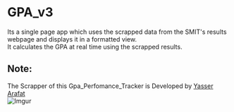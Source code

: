# GPA_v3
Its a single page app which uses the scrapped data from the SMIT's results webpage and displays it in a formatted view.<br>
It calculates the GPA at real time using the scrapped results.<br>
## Note:  
  The Scrapper of this Gpa_Perfomance_Tracker is Developed by [Yasser Arafat](https://github.com/codedude19)
  <br>
  ![Imgur](https://i.imgur.com/DwiA7vR.png)
